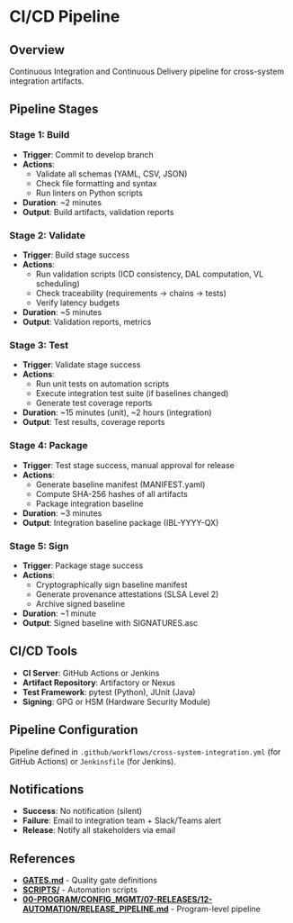 # CI/CD Pipeline

## Overview

Continuous Integration and Continuous Delivery pipeline for cross-system integration artifacts.

## Pipeline Stages

### Stage 1: Build
- **Trigger**: Commit to develop branch
- **Actions**:
  - Validate all schemas (YAML, CSV, JSON)
  - Check file formatting and syntax
  - Run linters on Python scripts
- **Duration**: ~2 minutes
- **Output**: Build artifacts, validation reports

### Stage 2: Validate
- **Trigger**: Build stage success
- **Actions**:
  - Run validation scripts (ICD consistency, DAL computation, VL scheduling)
  - Check traceability (requirements → chains → tests)
  - Verify latency budgets
- **Duration**: ~5 minutes
- **Output**: Validation reports, metrics

### Stage 3: Test
- **Trigger**: Validate stage success
- **Actions**:
  - Run unit tests on automation scripts
  - Execute integration test suite (if baselines changed)
  - Generate test coverage reports
- **Duration**: ~15 minutes (unit), ~2 hours (integration)
- **Output**: Test results, coverage reports

### Stage 4: Package
- **Trigger**: Test stage success, manual approval for release
- **Actions**:
  - Generate baseline manifest (MANIFEST.yaml)
  - Compute SHA-256 hashes of all artifacts
  - Package integration baseline
- **Duration**: ~3 minutes
- **Output**: Integration baseline package (IBL-YYYY-QX)

### Stage 5: Sign
- **Trigger**: Package stage success
- **Actions**:
  - Cryptographically sign baseline manifest
  - Generate provenance attestations (SLSA Level 2)
  - Archive signed baseline
- **Duration**: ~1 minute
- **Output**: Signed baseline with SIGNATURES.asc

## CI/CD Tools

- **CI Server**: GitHub Actions or Jenkins
- **Artifact Repository**: Artifactory or Nexus
- **Test Framework**: pytest (Python), JUnit (Java)
- **Signing**: GPG or HSM (Hardware Security Module)

## Pipeline Configuration

Pipeline defined in `.github/workflows/cross-system-integration.yml` (for GitHub Actions) or `Jenkinsfile` (for Jenkins).

## Notifications

- **Success**: No notification (silent)
- **Failure**: Email to integration team + Slack/Teams alert
- **Release**: Notify all stakeholders via email

## References

- **[GATES.md](./GATES.md)** - Quality gate definitions
- **[SCRIPTS/](./SCRIPTS/)** - Automation scripts
- **[00-PROGRAM/CONFIG_MGMT/07-RELEASES/12-AUTOMATION/RELEASE_PIPELINE.md](../../../../00-PROGRAM/CONFIG_MGMT/07-RELEASES/12-AUTOMATION/RELEASE_PIPELINE.md)** - Program-level pipeline
